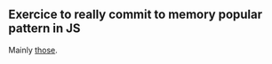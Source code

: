 ## Exercice to really commit to memory popular pattern in JS ##

Mainly [those](http://addyosmani.com/resources/essentialjsdesignpatterns/book/).